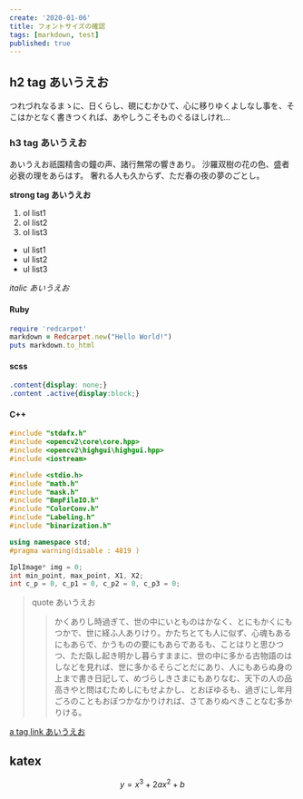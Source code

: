 ```yaml
---
create: '2020-01-06'
title: フォントサイズの確認
tags: [markdown, test]
published: true
---
```


## h2 tag あいうえお

つれづれなるまゝに、日くらし、硯にむかひて、心に移りゆくよしなし事を、そこはかとなく書きつくれば、あやしうこそものぐるほしけれ…

### h3 tag あいうえお

あいうえお祇園精舎の鐘の声、諸行無常の響きあり。 沙羅双樹の花の色、盛者必衰の理をあらはす。 奢れる人も久からず、ただ春の夜の夢のごとし。

**strong tag あいうえお**

1. ol list1
2. ol list2
3. ol list3

* ul list1
* ul list2
* ul list3

*italic あいうえお*

#### Ruby

```ruby
require 'redcarpet'
markdown = Redcarpet.new("Hello World!")
puts markdown.to_html
```

#### scss

```scss
.content{display: none;}
.content .active{display:block;}
```

#### C++

```cpp
#include "stdafx.h"
#include <opencv2\core\core.hpp>
#include <opencv2\highgui\highgui.hpp>
#include <iostream>

#include <stdio.h>
#include "math.h"
#include "mask.h"
#include "BmpFileIO.h"
#include "ColorConv.h"
#include "Labeling.h"
#include "binarization.h"

using namespace std;
#pragma warning(disable : 4819 )

IplImage* img = 0;
int min_point, max_point, X1, X2;
int c_p = 0, c_p1 = 0, c_p2 = 0, c_p3 = 0;
```

> quote あいうえお
>> かくありし時過ぎて、世の中にいとものはかなく、とにもかくにもつかで、世に経ふ人ありけり。かたちとても人に似ず、心魂もあるにもあらで、かうものの要にもあらであるも、ことはりと思ひつつ、ただ臥し起き明かし暮らすままに、世の中に多かる古物語のはしなどを見れば、世に多かるそらごとだにあり、人にもあらぬ身の上まで書き日記して、めづらしきさまにもありなむ、天下の人の品高きやと問はむためしにもせよかし、とおぼゆるも、過ぎにし年月ごろのこともおぼつかなかりければ、さてありぬべきことなむ多かりける。

[a tag link あいうえお](http://google.com)

## katex

$$
y = x^3 + 2ax^2 + b
$$
